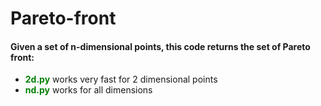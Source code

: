 # Pareto-front
#### Given a set of n-dimensional points, this code returns the set of Pareto front:
  - <b style="color:green">2d.py</b> works very fast for 2 dimensional points
  - <b style="color:green">nd.py</b> works for all dimensions
